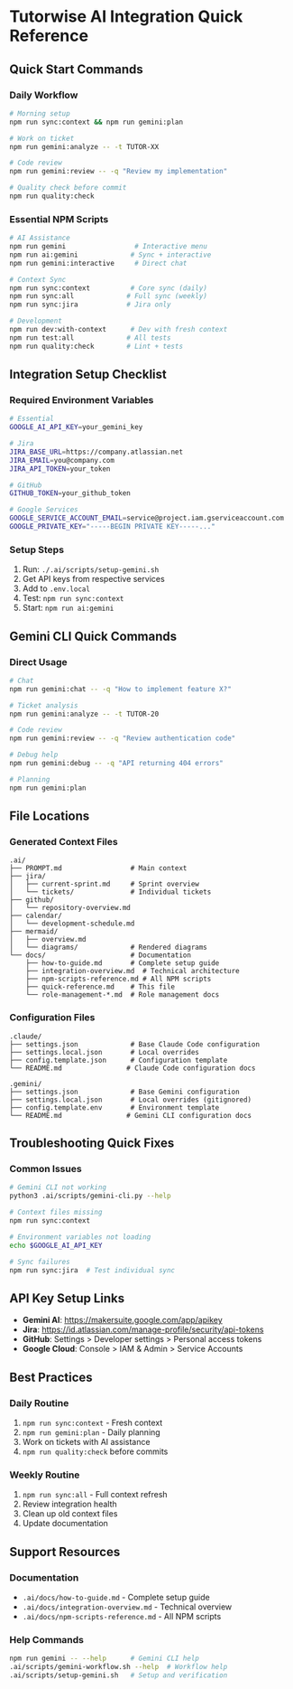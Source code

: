 # Tutorwise AI Integration Quick Reference

## Quick Start Commands

### Daily Workflow
```bash
# Morning setup
npm run sync:context && npm run gemini:plan

# Work on ticket
npm run gemini:analyze -- -t TUTOR-XX

# Code review
npm run gemini:review -- -q "Review my implementation"

# Quality check before commit
npm run quality:check
```

### Essential NPM Scripts
```bash
# AI Assistance
npm run gemini                 # Interactive menu
npm run ai:gemini             # Sync + interactive
npm run gemini:interactive     # Direct chat

# Context Sync
npm run sync:context          # Core sync (daily)
npm run sync:all             # Full sync (weekly)
npm run sync:jira            # Jira only

# Development
npm run dev:with-context      # Dev with fresh context
npm run test:all             # All tests
npm run quality:check        # Lint + tests
```

## Integration Setup Checklist

### Required Environment Variables
```bash
# Essential
GOOGLE_AI_API_KEY=your_gemini_key

# Jira
JIRA_BASE_URL=https://company.atlassian.net
JIRA_EMAIL=you@company.com
JIRA_API_TOKEN=your_token

# GitHub
GITHUB_TOKEN=your_github_token

# Google Services
GOOGLE_SERVICE_ACCOUNT_EMAIL=service@project.iam.gserviceaccount.com
GOOGLE_PRIVATE_KEY="-----BEGIN PRIVATE KEY-----..."
```

### Setup Steps
1. Run: `./.ai/scripts/setup-gemini.sh`
2. Get API keys from respective services
3. Add to `.env.local`
4. Test: `npm run sync:context`
5. Start: `npm run ai:gemini`

## Gemini CLI Quick Commands

### Direct Usage
```bash
# Chat
npm run gemini:chat -- -q "How to implement feature X?"

# Ticket analysis
npm run gemini:analyze -- -t TUTOR-20

# Code review
npm run gemini:review -- -q "Review authentication code"

# Debug help
npm run gemini:debug -- -q "API returning 404 errors"

# Planning
npm run gemini:plan
```

## File Locations

### Generated Context Files
```
.ai/
├── PROMPT.md                 # Main context
├── jira/
│   ├── current-sprint.md     # Sprint overview
│   └── tickets/              # Individual tickets
├── github/
│   └── repository-overview.md
├── calendar/
│   └── development-schedule.md
├── mermaid/
│   ├── overview.md
│   └── diagrams/             # Rendered diagrams
└── docs/                     # Documentation
    ├── how-to-guide.md       # Complete setup guide
    ├── integration-overview.md  # Technical architecture
    ├── npm-scripts-reference.md # All NPM scripts
    ├── quick-reference.md    # This file
    └── role-management-*.md  # Role management docs
```

### Configuration Files
```
.claude/
├── settings.json             # Base Claude Code configuration
├── settings.local.json       # Local overrides
├── config.template.json      # Configuration template
└── README.md                # Claude Code configuration docs

.gemini/
├── settings.json             # Base Gemini configuration
├── settings.local.json       # Local overrides (gitignored)
├── config.template.env       # Environment template
└── README.md                # Gemini CLI configuration docs
```

## Troubleshooting Quick Fixes

### Common Issues
```bash
# Gemini CLI not working
python3 .ai/scripts/gemini-cli.py --help

# Context files missing
npm run sync:context

# Environment variables not loading
echo $GOOGLE_AI_API_KEY

# Sync failures
npm run sync:jira  # Test individual sync
```

## API Key Setup Links

- **Gemini AI**: https://makersuite.google.com/app/apikey
- **Jira**: https://id.atlassian.com/manage-profile/security/api-tokens
- **GitHub**: Settings > Developer settings > Personal access tokens
- **Google Cloud**: Console > IAM & Admin > Service Accounts

## Best Practices

### Daily Routine
1. `npm run sync:context` - Fresh context
2. `npm run gemini:plan` - Daily planning
3. Work on tickets with AI assistance
4. `npm run quality:check` before commits

### Weekly Routine
1. `npm run sync:all` - Full context refresh
2. Review integration health
3. Clean up old context files
4. Update documentation

## Support Resources

### Documentation
- `.ai/docs/how-to-guide.md` - Complete setup guide
- `.ai/docs/integration-overview.md` - Technical overview
- `.ai/docs/npm-scripts-reference.md` - All NPM scripts

### Help Commands
```bash
npm run gemini -- --help      # Gemini CLI help
.ai/scripts/gemini-workflow.sh --help  # Workflow help
.ai/scripts/setup-gemini.sh   # Setup and verification
```